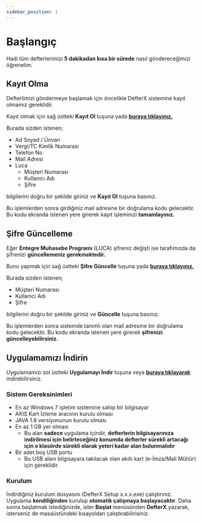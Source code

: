 ```yaml
---
sidebar_position: 1
---
```


# Başlangıç

Hadi tüm defterlerimizi **5 dakikadan kısa bir sürede** nasıl göndereceğimizi öğrenelim.

## Kayıt Olma

Defterlimizi göndermeye başlamak için öncelikle DefterX sistemine kayıt olmamız gereklidir.

Kayıt olmak için sağ üstteki **Kayıt Ol** tuşuna yada **[buraya tıklayınız.](https://lauth.defterx.com.tr/register)**

Burada sizden istenen;

-   Ad Soyad / Ünvan
-   Vergi/TC Kimlik Numarası
-   Telefon No
-   Mail Adresi
-   Luca
    -   Müşteri Numarası
    -   Kullanıcı Adı
    -   Şifre

bilgilerini doğru bir şekilde giriniz ve **Kayıt Ol** tuşuna basınız.

Bu işlemlerden sonra girdiğiniz mail adresine bir doğrulama kodu gelecektir. Bu kodu ekranda istenen yere girerek kayıt işleminizi **tamamlayınız.**

## Şifre Güncelleme

Eğer **Entegre Muhasebe Programı** (LUCA) şifreniz değişti ise tarafımızda da şifrenizi **güncellemeniz gerekmektedir.**

Bunu yapmak için sağ üstteki **Şifre Güncelle** tuşuna yada **[buraya tıklayınız.](https://lauth.defterx.com.tr/reset-password)**

Burada sizden istenen;

-   Müşteri Numarası
-   Kullanıcı Adı
-   Şifre

bilgilerini doğru bir şekilde giriniz ve **Güncelle** tuşuna basınız.

Bu işlemlerden sonra sistemde tanımlı olan mail adresine bir doğrulama kodu gelecektir. Bu kodu ekranda istenen yere girerek **şifrenizi güncelleyebilirsiniz.**

## Uygulamamızı İndirin

Uygulamamızı sol üstteki **Uygulamayı İndir** tuşuna veya **[buraya tıklayarak](https://lapp.defterx.com.tr/download)** indirebilirsiniz.

### Sistem Gereksinimleri

-   En az Windows 7 işletim sistemine sahip bir bilgisayar
-   AKIS Kart İzleme aracının kurulu olması
-   JAVA 1.8 versiyonunun kurulu olması
-   En az 1 GB yer olması
    -   Bu alan **sadece** uygulama içindir, **defterlerin bilgisayarınıza indirilmesi için belirteceğiniz konumda defterler sürekli artacağı için o klasörde sürekli olarak yeteri kadar alan bulunmalıdır**
-   Bir adet boş USB portu
    -   Bu USB alanı bilgisayara takılacak olan akıllı kart (e-İmza/Mali Mühür) için gereklidir.

### Kurulum

İndirdiğiniz kurulum dosyasını (DefterX Setup x.x.x.exe) çalıştırınız. Uygulama **kendiliğinden** kurulup **otomatik çalışmaya başlayacaktır**. Daha sonra başlatmak istediğinizde, ister **Başlat** menüsünden **DefterX** yazarak, isterseniz de masaüstündeki kısayoldan çalıştırabilirisiniz.

